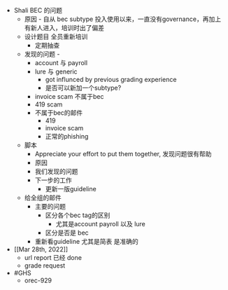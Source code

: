 - Shali BEC 的问题
	- 原因 - 自从 bec subtype 投入使用以来，一直没有governance，再加上有新人进入，培训时出了偏差
	- 设计题目 全员重新培训
		- 定期抽查
	- 发现的问题 -
		- account 与 payroll
		- lure 与 generic
			- got influnced by previous grading experience
			- 是否可以新加一个subtype?
		- invoice scam 不属于bec
		- 419 scam
		- 不属于bec的邮件
			- 419
			- invoice scam
			- 正常的phishing
	- 脚本
		- Appreciate your effort to put them together, 发现问题很有帮助
		- 原因
		- 我们发现的问题
		- 下一步的工作
			- 更新一版guideline
	- 给全组的邮件
		- 主要的问题
			- 区分各个bec tag的区别
				- 尤其是account payroll 以及 lure
			- 区分是否是 bec
		- 重新看guideline 尤其是简表 是准确的
- [[Mar 28th, 2022]]
	- url report 已经 done
	- grade request
- #GHS
	- orec-929